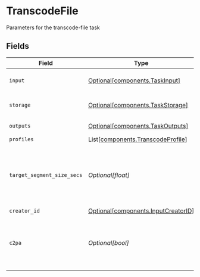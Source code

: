 # TranscodeFile

Parameters for the transcode-file task


## Fields

| Field                                                                            | Type                                                                             | Required                                                                         | Description                                                                      | Example                                                                          |
| -------------------------------------------------------------------------------- | -------------------------------------------------------------------------------- | -------------------------------------------------------------------------------- | -------------------------------------------------------------------------------- | -------------------------------------------------------------------------------- |
| `input`                                                                          | [Optional[components.TaskInput]](../../models/components/taskinput.md)           | :heavy_minus_sign:                                                               | Input video file to transcode                                                    |                                                                                  |
| `storage`                                                                        | [Optional[components.TaskStorage]](../../models/components/taskstorage.md)       | :heavy_minus_sign:                                                               | Storage for the output files                                                     |                                                                                  |
| `outputs`                                                                        | [Optional[components.TaskOutputs]](../../models/components/taskoutputs.md)       | :heavy_minus_sign:                                                               | Output formats                                                                   |                                                                                  |
| `profiles`                                                                       | List[[components.TranscodeProfile](../../models/components/transcodeprofile.md)] | :heavy_minus_sign:                                                               | N/A                                                                              |                                                                                  |
| `target_segment_size_secs`                                                       | *Optional[float]*                                                                | :heavy_minus_sign:                                                               | How many seconds the duration of each output segment should<br/>be<br/>          | 10                                                                               |
| `creator_id`                                                                     | [Optional[components.InputCreatorID]](../../models/components/inputcreatorid.md) | :heavy_minus_sign:                                                               | N/A                                                                              |                                                                                  |
| `c2pa`                                                                           | *Optional[bool]*                                                                 | :heavy_minus_sign:                                                               | Decides if the output video should include C2PA signature                        | false                                                                            |